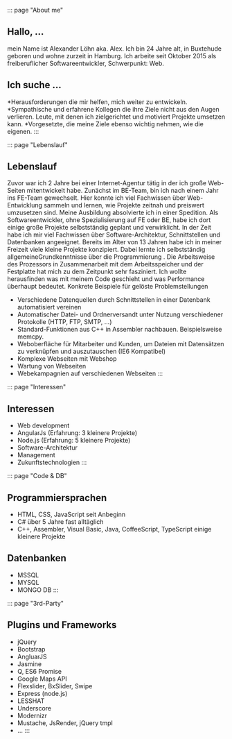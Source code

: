 ::: page "About me"

## Hallo, ...
mein Name ist Alexander Löhn aka. Alex. Ich bin 24 Jahre alt, in Buxtehude geboren und wohne zurzeit in Hamburg.
Ich arbeite seit Oktober 2015 als freiberuflicher Softwareentwickler, Schwerpunkt: Web.

## Ich suche ...
*Herausforderungen die mir helfen, mich weiter zu entwickeln.
*Sympathische und erfahrene Kollegen die ihre Ziele nicht aus den Augen verlieren. Leute, mit denen ich zielgerichtet und motiviert Projekte umsetzen kann.
*Vorgesetzte, die meine Ziele ebenso wichtig nehmen, wie die eigenen.
:::

::: page "Lebenslauf"
## Lebenslauf
Zuvor war ich 2 Jahre bei einer Internet-Agentur tätig in der ich große Web-Seiten mitentwickelt habe. Zunächst im BE-Team, bin ich nach einem Jahr ins FE-Team gewechselt. Hier konnte ich viel Fachwissen über Web-Entwicklung sammeln und lernen, wie Projekte zeitnah und preiswert umzusetzen sind.
Meine Ausbildung absolvierte ich in einer Spedition. Als Softwareentwickler, ohne Spezialisierung auf FE oder BE, habe ich dort einige große Projekte selbstständig geplant und verwirklicht. In der Zeit habe ich mir viel Fachwissen über Software-Architektur, Schnittstellen und Datenbanken angeeignet.
Bereits im Alter von 13 Jahren habe ich in meiner Freizeit viele kleine Projekte konzipiert. Dabei lernte ich selbstständig allgemeineGrundkenntnisse über die Programmierung . Die Arbeitsweise des Prozessors in Zusammenarbeit mit dem Arbeitsspeicher und der Festplatte hat mich zu dem Zeitpunkt sehr fasziniert. Ich wollte herausfinden was mit meinem Code geschieht  und was Performance überhaupt bedeutet.
Konkrete Beispiele für gelöste Problemstellungen

* Verschiedene Datenquellen durch Schnittstellen in einer Datenbank automatisiert vereinen
* Automatischer Datei- und Ordnerversandt unter Nutzung verschiedener Protokolle (HTTP, FTP, SMTP, ...)
* Standard-Funktionen aus C++ in Assembler nachbauen. Beispielsweise memcpy.
* Weboberfläche für Mitarbeiter und Kunden, um Dateien mit Datensätzen zu verknüpfen und auszutauschen (IE6 Kompatibel)
* Komplexe Webseiten mit Webshop
* Wartung von Webseiten
* Webekampagnien auf verschiedenen Webseiten
:::

::: page "Interessen"
## Interessen
* Web development
* AngularJs (Erfahrung: 3 kleinere Projekte)
* Node.js (Erfahrung: 5 kleinere Projekte)
* Software-Architektur
* Management
* Zukunftstechnologien
:::

::: page "Code & DB"
## Programmiersprachen
* HTML, CSS, JavaScript seit Anbeginn
* C# über 5 Jahre fast alltäglich
* C++, Assembler, Visual Basic, Java, CoffeeScript, TypeScript einige kleinere Projekte

## Datenbanken
* MSSQL
* MYSQL
* MONGO DB
:::

::: page "3rd-Party"
## Plugins und Frameworks
* jQuery
* Bootstrap
* AngluarJS
* Jasmine
* Q, ES6 Promise
* Google Maps API
* Flexslider, BxSlider, Swipe
* Express (node.js)
* LESSHAT
* Underscore
* Modernizr
* Mustache, JsRender, jQuery tmpl
* ...
:::
